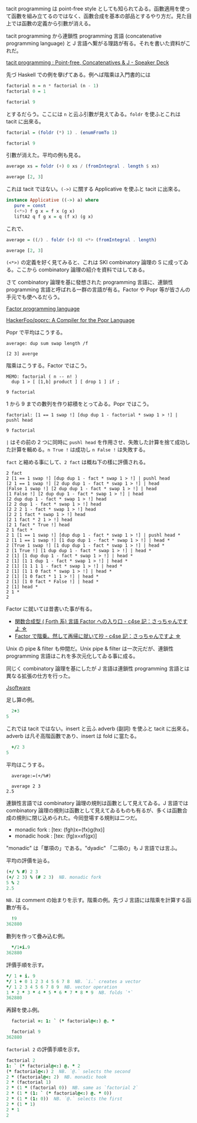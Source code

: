 <!--
{"id":"26006613489364887","title":"tacit programming : Point-free, Concatenatives & J","categories":["Programming"," J lang", "Factor", "Popr"],"draft":"no"}
-->

tacit programming は point-free style としても知られてゐる。函數適用を使って函數を組み立てるのではなく、函數合成を基本の部品とするやり方だ。見た目上では函數の定義から引數が消える。

tacit programming から連鎖性 programming 言語 (concatenative programming language) と J 言語へ繋がる理路が有る。それを書いた資料がこれだ。

<script async class="speakerdeck-embed" data-id="10881f45e7a941e3a8239824ead0a5b4" data-ratio="1.77777777777778" src="//speakerdeck.com/assets/embed.js"></script>

[tacit programming : Point-free, Concatenatives & J - Speaker Deck](https://speakerdeck.com/ne_sachirou/tacit-programming-point-free-concatenatives-and-j)

先づ Haskell での例を擧げてある。例へば階乘は入門書的には

```haskell
factorial n = n * factorial (n - 1)
factorial 0 = 1

factorial 9
```

とするだらう。ここには `n` と云ふ引數が見えてゐる。`foldr` を使ふとこれは tacit に出來る。

```haskell
factorial = (foldr (*) 1) . (enumFromTo 1)

factorial 9
```

引數が消えた。平均の例も見る。

```haskell
average xs = foldr (+) 0 xs / (fromIntegral . length $ xs)

average [2, 3]
```

これは tacit ではない。`(->)` に關する Applicative を使ふと tacit に出來る。

```haskell
instance Applicative ((->) a) where
   pure = const
   (<*>) f g x = f x (g x)
   liftA2 q f g x = q (f x) (g x)
```

これで、

```haskell
average = ((/) . foldr (+) 0) <*> (fromIntegral . length)

average [2, 3]
```

`(<*>)` の定義を好く見てみると、これは SKI combinatory 論理の S に成ってゐる。ここから combinatory 論理の紹介を資料ではしてある。

さて combinatory 論理を基に發想された programming 言語に、連鎖性 programming 言語と呼ばれる一群の言語が有る。Factor や Popr 等が皆さんの手元でも使へるだらう。

[Factor programming language](https://factorcode.org/)

[HackerFoo/poprc: A Compiler for the Popr Language](https://github.com/HackerFoo/poprc)

Popr で平均はこうする。

```popr
average: dup sum swap length /f

[2 3] averge
```

階乘はこうする。Factor ではこう。

```factor
MEMO: factorial ( n -- n! )
  dup 1 > [ [1,b] product ] [ drop 1 ] if ;

9 factorial
```

1 から 9 までの數列を作り綜積をとってゐる。Popr ではこう。

```popr
factorial: [1 == 1 swap !] [dup dup 1 - factorial * swap 1 > !] | pushl head

9 factorial
```

`|` はその前の 2 つに同時に `pushl head` を作用させ、失敗した計算を捨て成功した計算を輯める。`n True !` は成功し `n False !` は失敗する。

`fact` と縮める事にして、`2 fact` は概ね下の樣に評價される。

```popr
2 fact
2 [1 == 1 swap !] [dup dup 1 - fact * swap 1 > !] | pushl head
[2 1 == 1 swap !] [2 dup dup 1 - fact * swap 1 > !] | head
[False 1 swap !] [2 dup dup 1 - fact * swap 1 > !] | head
[1 False !] [2 dup dup 1 - fact * swap 1 > !] | head
[2 dup dup 1 - fact * swap 1 > !] head
[2 2 dup 1 - fact * swap 1 > !] head
[2 2 2 1 - fact * swap 1 > !] head
[2 2 1 fact * swap 1 > !] head
[2 1 fact * 2 1 > !] head
[2 1 fact * True !] head
2 1 fact *
2 1 [1 == 1 swap !] [dup dup 1 - fact * swap 1 > !] | pushl head *
2 [1 1 == 1 swap !] [1 dup dup 1 - fact * swap 1 > !] | head *
2 [True 1 swap !] [1 dup dup 1 - fact * swap 1 > !] | head *
2 [1 True !] [1 dup dup 1 - fact * swap 1 > !] | head *
2 [1] [1 dup dup 1 - fact * swap 1 > !] | head *
2 [1] [1 1 dup 1 - fact * swap 1 > !] | head *
2 [1] [1 1 1 1 - fact * swap 1 > !] | head *
2 [1] [1 1 0 fact * swap 1 > !] | head *
2 [1] [1 0 fact * 1 1 > !] | head *
2 [1] [1 0 fact * False !] | head *
2 [1] head *
2 1 *
2
```

Factor に就いては昔書いた事が有る。

- [関数合成型 ( Forth 系) 言語 Factor への入り口 - c4se 記：さっちゃんですよ ☆](https://c4se.hatenablog.com/entry/2013/12/26/044415)
- [Factor で階乗。然して再帰に就いて抄 - c4se 記：さっちゃんですよ ☆](https://c4se.hatenablog.com/entry/2013/12/30/030205)

Unix の pipe & filter も仲間だ。Unix pipe & filter は一次元だが、連鎖性 programming 言語はこれを多次元化してゐる事に成る。

同じく combinatory 論理を基にしたが J 言語は連鎖性 programming 言語とは異なる拡張の仕方を行った。

[Jsoftware](https://www.jsoftware.com/)

足し算の例。

```j
  2+3
5
```

これでは tacit ではない。insert と云ふ adverb (副詞) を使ふと tacit に出來る。adverb は凡そ高階函數であり、insert は fold に當たる。

```j
  +/2 3
5
```

平均はこうする。

```
  average:=(+/%#)

  average 2 3
2.5
```

連鎖性言語では combinatory 論理の規則は函數として見えてゐる。J 言語では combinatory 論理の規則は函數として見えてゐるものも有るが、多くは函數合成の規則に閉じ込められた。今囘登場する規則は二つだ。

- monadic fork : [tex: (fgh)x=(fx)g(hx)]
- monadic hook : [tex: (fg)x=xf(gx)]

"monadic" は「單項の」である。"dyadic" 「二項の」も J 言語では言ふ。

平均の評價を辿る。

```j
(+/ % #) 2 3
(+/ 2 3) % (# 2 3)  NB. monadic fork
5 % 2
2.5
```

`NB.` は comment の始まりを示す。階乘の例。先づ J 言語には階乘を計算する函數が有る。

```j
  !9
362880
```

數列を作って疊み込む例。

```j
  */1+i.9
362880
```

評價手順を示す。

```j
*/ 1 + i. 9
*/ 1 + 0 1 2 3 4 5 6 7 8  NB. `i.` creates a vector
*/ 1 2 3 4 5 6 7 8 9  NB. vector operation
1 * 2 * 3 * 4 * 5 * 6 * 7 * 8 * 9  NB. folds `*`
362880
```

再歸を使ふ例。

```j
  factorial =: 1: ` (* factorial@<:) @. *

  factorial 9
362880
```

`factorial 2` の評價手順を示す。

```j
factorial 2
1: ` (* factorial@<:) @. * 2
(* factorial@<:) 2  NB. `@.` selects the second
2 * (factorial@<: 2)  NB. monadic hook
2 * (factorial 1)
2 * (1 * (factorial 0))  NB. same as `factorial 2`
2 * (1 * (1: ` (* factorial@<:) @. * 0))
2 * (1 * (1: 0))  NB. `@.` selects the first
2 * (1 * 1)
2 * 1
2
```
